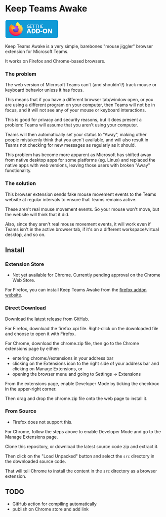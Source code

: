 # Keep Teams Awake

[![Install Addon Firefox](images/firefox-get-the-addon.png)](https://addons.mozilla.org/en-US/firefox/addon/keep-teams-awake/)

Keep Teams Awake is a very simple, barebones "mouse jiggler" browser extension for Microsoft Teams.

It works on Firefox and Chrome-based browsers.

### The problem

The web version of Microsoft Teams can't (and shouldn't!) track mouse or keyboard behavior unless it has focus.

This means that if you have a different browser tab/window open, or you are using a different program on your computer, then Teams will not be in focus, and it will not see any of your mouse or keyboard interactions.

This is good for privacy and security reasons, but it does present a problem: Teams will assume that you aren't using your computer.

Teams will then automatically set your status to "Away", making other people mistakenly think that you aren't available, and will also result in Teams not checking for new messages as regularly as it should.

This problem has become more apparent as Microsoft has shifted away from native desktop apps for some platforms (eg. Linux) and replaced the native apps with web versions, leaving those users with broken "Away" functionality.

### The solution

This browser extension sends fake mouse movement events to the Teams website at regular intervals to ensure that Teams remains active.

These aren't real mouse movement events. So your mouse won't move, but the website will think that it did.

Also, since they aren't real mouse movement events, it will work even if Teams isn't in the active browser tab, if it's on a different workspace/virtual desktop, and so on.

## Install

### Extension Store

* Not yet available for Chrome. Currently pending approval on the Chrome Web Store.

For Firefox, you can install Keep Teams Awake from the [firefox addon website](https://addons.mozilla.org/en-US/firefox/addon/keep-teams-awake/).

### Direct Download

Download the [latest release](https://github.com/mcarr823/keep-teams-awake/releases/latest) from GitHub.

For Firefox, download the firefox.xpi file. Right-click on the downloaded file and choose to open it with Firefox.

For Chrome, download the chrome.zip file, then go to the Chrome extensions page by either:

- entering chrome://extensions in your address bar
- clicking on the Extensions icon to the right side of your address bar and clicking on Manage Extensions, or 
- opening the browser menu and going to Settings -> Extensions

From the extensions page, enable Developer Mode by ticking the checkbox in the upper-right corner.

Then drag and drop the chrome.zip file onto the web page to install it.

### From Source

* Firefox does not support this.

For Chrome, follow the steps above to enable Developer Mode and go to the Manage Extensions page.

Clone this repository, or download the latest source code zip and extract it.

Then click on the "Load Unpacked" button and select the `src` directory in the downloaded source code.

That will tell Chrome to install the content in the `src` directory as a browser extension.


## TODO

- GitHub action for compiling automatically
- publish on Chrome store and add link